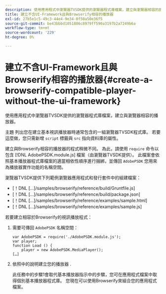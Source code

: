 ```yaml
---
description: 使用應用程式中瀏覽器TVSDK提供的瀏覽器程式庫檔案，建立與瀏覽器相容的播放器。
title: 建立不含UI-Framework且與Browserify相容的播放器
exl-id: 27b5e1c5-49c3-44e4-9e34-0f50a50e36f5
source-git-commit: be43bbbd1051886c8979ff590a3197b2a7249b6a
workflow-type: tm+mt
source-wordcount: '229'
ht-degree: 0%

---
```


# 建立不含UI-Framework且與Browserify相容的播放器{#create-a-browserify-compatible-player-without-the-ui-framework}

使用應用程式中瀏覽器TVSDK提供的瀏覽器程式庫檔案，建立與瀏覽器相容的播放器。

主題 [](../../../browser-tvsdk-2.4/getting-started/c-psdk-browser-tvsdk-2.4-create-a-basic-player/t-psdk-browser-tvsdk-2.4-create-basic-player-tvsdk.md) 列出您在建立基本視訊播放器時通常包含的一組瀏覽器TVSDK程式庫。 若要這麼做，您只需新增 `script` 標籤與 `src` 指向資料庫的屬性。

建立與Browserify相容的播放器的程式稍微不同。 為此，請使用 `require` 命令以包含 [!DNL AdobePSDK.module.js] 檔案（由瀏覽器TVSDK提供）。 此檔案會依照基本播放器程式庫檔案的適當相依性順序進行捆綁，並傳回 `AdobePSDK` 您用來為播放器實作功能的名稱空間。

瀏覽器TVSDK提供下列範例瀏覽器應用程式和發行套件中的組建檔案：

* [！DNL [...]/samples/browserify/reference/build/Gruntfile.js]
* [！DNL [...]/samples/browserify/reference/build/package.json]
* [！DNL [...]/samples/browserify/reference/examples/sample.html]
* [！DNL [...]/samples/browserify/reference/examples/sample.js]

若要建立相容於Browserify的視訊播放程式：

1. 需要可傳回 `AdobePSDK` 名稱空間：

   ```
   var AdobePSDK = require('./AdobePSDK.module.js'); 
   var player; 
   function Load () { 
       player = new AdobePSDK.MediaPlayer(); 
   […]
   ```

1. 依照中的說明建立您的播放器 [](../../../browser-tvsdk-2.4/getting-started/c-psdk-browser-tvsdk-2.4-create-a-basic-player/t-psdk-browser-tvsdk-2.4-create-basic-player-tvsdk.md).

   此任務中的步驟1會取代基本播放器指示中的步驟，您可在應用程式檔案中取得個別基本播放器程式庫。
您現在可以使用Browserify來組合您的應用程式檔案。
